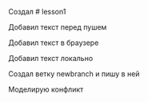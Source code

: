 ﻿Создал # lesson1

Добавил текст перед пушем

Добавил текст в браузере

Добавил текст локально


Создал ветку newbranch и пишу в ней

Моделирую конфликт
